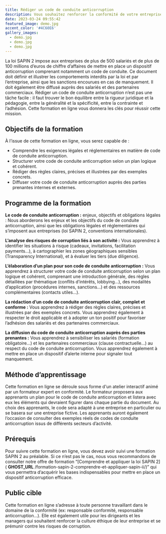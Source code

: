 ```yaml
---
title: Rédiger un code de conduite anticorruption
description: Vous souhaitez renforcer la conformité de votre entreprise et prévenir les risques de corruption ? Vous voulez savoir comment rédiger un code de conduite anticorruption efficace et adapté à votre activité ? Cette formation en ligne est faite pour vous !
date: 2023-03-24 09:55:42
featured_image: demo.jpg
accent_color: '#4C60E6'
gallery_images:
  - demo.jpg
  - demo.jpg
  - demo.jpg
---
```


La loi SAPIN 2 impose aux entreprises de plus de 500 salariés et de plus de 100 millions d’euros de chiffre d’affaires de mettre en place un dispositif anticorruption comprenant notamment un code de conduite. Ce document doit définir et illustrer les comportements interdits par la loi et par l’entreprise, ainsi que les sanctions encourues en cas de manquement. Il doit également être diffusé auprès des salariés et des partenaires commerciaux. Rédiger un code de conduite anticorruption n’est pas une tâche facile : il faut trouver le bon équilibre entre la rigueur juridique et la pédagogie, entre la généralité et la spécificité, entre la contrainte et l’adhésion. Cette formation en ligne vous donnera les clés pour réussir cette mission.

## Objectifs de la formation

À l’issue de cette formation en ligne, vous serez capable de :

- Comprendre les exigences légales et réglementaires en matière de code de conduite anticorruption.
- Structurer votre code de conduite anticorruption selon un plan logique et cohérent.
- Rédiger des règles claires, précises et illustrées par des exemples concrets.
- Diffuser votre code de conduite anticorruption auprès des parties prenantes internes et externes.

## Programme de la formation

**Le code de conduite anticorruption :** enjeux, objectifs et obligations légales : Nous aborderons les enjeux et les objectifs du code de conduite anticorruption, ainsi que les obligations légales et réglementaires qui s’imposent aux entreprises (loi SAPIN 2, conventions internationales).

**L’analyse des risques de corruption liés à son activité :** Vous apprendrez à identifier les situations à risque (cadeaux, invitations, facilitation payments…), à cartographier les zones géographiques sensibles (Transparency International), et à évaluer les tiers (due diligence).

**L’élaboration d’un plan pour son code de conduite anticorruption :** Vous apprendrez à structurer votre code de conduite anticorruption selon un plan logique et cohérent, comprenant une introduction générale, des règles détaillées par thématique (conflits d’intérêts, lobbying…), des modalités d’application (procédures internes, sanctions…) et des ressources complémentaires (contacts utiles…).

**La rédaction d’un code de conduite anticorruption clair, complet et conforme :** Vous apprendrez à rédiger des règles claires, précises et illustrées par des exemples concrets. Vous apprendrez également à respecter le droit applicable et à adopter un ton positif pour favoriser l’adhésion des salariés et des partenaires commerciaux.

**La diffusion du code de conduite anticorruption auprès des parties prenantes :** Vous apprendrez à sensibiliser les salariés (formation obligatoire…) et les partenaires commerciaux (clause contractuelle…) au respect du code de conduite anticorruption. Vous apprendrez également à mettre en place un dispositif d’alerte interne pour signaler tout manquement.

## Méthode d’apprentissage

Cette formation en ligne se déroule sous forme d'un atelier interactif animé par un formateur expert en conformité. Le formateur proposera aux apprenants un plan pour le code de conduite anticorruption et listera avec eux les éléments qui devraient figurer dans chaque partie du document. Au choix des apprenants, le code sera adapté à une entreprise en particulier ou se basera sur une entreprise fictive. Les apprenants auront également l’occasion de consulter des exemples réels de codes de conduite anticorruption issus de différents secteurs d’activité.

## Prérequis

Pour suivre cette formation en ligne, vous devez avoir suivi une formation SAPIN 2 au préalable. Si ce n’est pas le cas, nous vous recommandons de consulter notre offre de formation “[Comprendre et appliquer la loi SAPIN 2]( __GHOST_URL__ /formation-sapin-2-comprendre-et-appliquer-sapin-ii/)” qui vous permettra d’acquérir les bases indispensables pour mettre en place un dispositif anticorruption efficace.

## Public cible

Cette formation en ligne s’adresse à toute personne travaillant dans le domaine de la conformité (ex: responsable conformité, responsable anticorruption...). Elle est également utile pour les dirigeants et les managers qui souhaitent renforcer la culture éthique de leur entreprise et se prémunir contre les risques de corruption.

